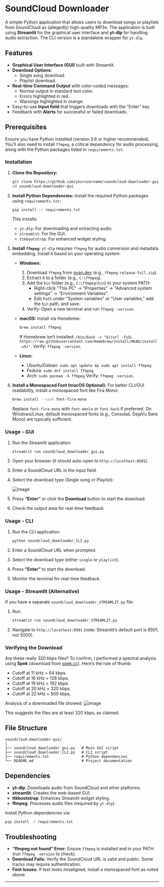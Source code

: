 # SoundCloud Downloader

A simple Python application that allows users to download songs or playlists from SoundCloud as (allegedly) high-quality MP3s. The application is built using **Streamlit** for the graphical user interface and **yt-dlp** for handling audio extraction. The CLI version is a standalone wrapper for `yt-dlp`.

## Features

- **Graphical User Interface (GUI)** built with Streamlit.
- **Download Options**:
  - Single song download.
  - Playlist download.
- **Real-time Command Output** with color-coded messages:
  - Normal output in standard text color.
  - Errors highlighted in red.
  - Warnings highlighted in orange.
- Easy-to-use **Input field** that triggers downloads with the “Enter” key.
- Feedback with **Alerts** for successful or failed downloads.

## Prerequisites

Ensure you have Python installed (version 3.6 or higher recommended). You’ll also need to install `ffmpeg`, a critical dependency for audio processing, along with the Python packages listed in `requirements.txt`.

### Installation

1. **Clone the Repository:**
   ```bash
   git clone https://github.com/yourusername/soundcloud-downloader-gui.git
   cd soundcloud-downloader-gui
   ```

2. **Install Python Dependencies:**
   Install the required Python packages using `requirements.txt`:
   ```bash
   pip install -r requirements.txt
   ```
   This installs:
   - `yt-dlp`: For downloading and extracting audio.
   - `streamlit`: For the GUI.
   - `ttkbootstrap`: For enhanced widget styling.

3. **Install `ffmpeg`:**
   `yt-dlp` requires `ffmpeg` for audio conversion and metadata embedding. Install it based on your operating system:

   - **Windows:**
     1. Download `ffmpeg` from [gyan.dev](https://www.gyan.dev/ffmpeg/builds/) (e.g., `ffmpeg-release-full.zip`).
     2. Extract it to a folder (e.g., `C:\ffmpeg`).
     3. Add the `bin` folder (e.g., `C:\ffmpeg\bin`) to your system PATH:
        - Right-click "This PC" → "Properties" → "Advanced system settings" → "Environment Variables".
        - Edit `Path` under "System variables" or "User variables," add the `bin` path, and save.
     4. Verify: Open a new terminal and run `ffmpeg -version`.

   - **macOS:**
     Install via Homebrew:
     ```bash
     brew install ffmpeg
     ```
     If Homebrew isn’t installed: `/bin/bash -c "$(curl -fsSL https://raw.githubusercontent.com/Homebrew/install/HEAD/install.sh)"`.
     Verify: `ffmpeg -version`.

   - **Linux:**
     - Ubuntu/Debian: `sudo apt update && sudo apt install ffmpeg`
     - Fedora: `sudo dnf install ffmpeg`
     - Arch: `sudo pacman -S ffmpeg`
     Verify: `ffmpeg -version`.

4. **Install a Monospaced Font (macOS Optional):**
   For better CLI/GUI readability, install a monospaced font like Fira Mono:
   ```bash
   brew install --cask font-fira-mono
   ```
   Replace `font-fira-mono` with `font-menlo` or `font-hack` if preferred. On Windows/Linux, default monospaced fonts (e.g., Consolas, DejaVu Sans Mono) are typically sufficient.

### Usage - GUI

1. Run the Streamlit application:
   ```bash
   streamlit run soundcloud_downloader_gui.py
   ```

2. Open your browser (it should auto-open to `http://localhost:8501`).
3. Enter a SoundCloud URL in the input field.
4. Select the download type (Single song or Playlist):

   ![image](https://github.com/user-attachments/assets/40d0ee3f-8e99-4bd0-b863-55ac7c4fae27)

5. Press **“Enter”** or click the **Download** button to start the download.
6. Check the output area for real-time feedback.

### Usage - CLI

1. Run the CLI application:
   ```bash
   python soundcloud_downloader_CLI.py
   ```

2. Enter a SoundCloud URL when prompted.
3. Select the download type (either `single` or `playlist`).
4. Press **“Enter”** to start the download.
5. Monitor the terminal for real-time feedback.

### Usage - Streamlit (Alternative)
If you have a separate `soundcloud_downloader_STREAMLIT.py` file:
1. Run:
   ```bash
   streamlit run soundcloud_downloader_STREAMLIT.py
   ```
2. Navigate to `http://localhost:8501` (note: Streamlit’s default port is 8501, not 5000).

### Verifying the Download
Are these really 320 kbps files? To confirm, I performed a spectral analysis using **Spek** (download from [spek.cc](http://spek.cc/)). Here’s the rule of thumb:
- Cutoff at 11 kHz = 64 kbps.
- Cutoff at 16 kHz = 128 kbps.
- Cutoff at 19 kHz = 192 kbps.
- Cutoff at 20 kHz = 320 kbps.
- Cutoff at 22 kHz = 500 kbps.

Analysis of a downloaded file showed:
![image](https://github.com/user-attachments/assets/97439c4f-70a9-42a0-a0d1-926e167d58f6)

This suggests the files are at least 320 kbps, as claimed.

## File Structure
```
soundcloud-downloader-gui/
|
├── soundcloud_downloader_gui.py   # Main GUI script
├── soundcloud_downloader_CLI.py   # CLI script
├── requirements.txt               # Python dependencies
└── README.md                      # Project documentation
```

## Dependencies

- **yt-dlp**: Downloads audio from SoundCloud and other platforms.
- **streamlit**: Creates the web-based GUI.
- **ttkbootstrap**: Enhances Streamlit widget styling.
- **ffmpeg**: Processes audio files (required by `yt-dlp`).

Install Python dependencies via:
```bash
pip install -r requirements.txt
```

## Troubleshooting
- **“ffmpeg not found” Error:** Ensure `ffmpeg` is installed and in your PATH (run `ffmpeg -version` to check).
- **Download Fails:** Verify the SoundCloud URL is valid and public. Some tracks may require authentication.
- **Font Issues:** If text looks misaligned, install a monospaced font as noted above.

---
